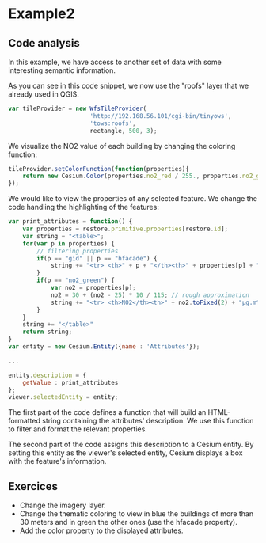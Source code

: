 Example2
========

Code analysis
-------------

In this example, we have access to another set of data with some interesting semantic information.

As you can see in this code snippet, we now use the "roofs" layer that we already used in QGIS.

```Javascript
var tileProvider = new WfsTileProvider(
                       'http://192.168.56.101/cgi-bin/tinyows',
                       'tows:roofs',
                       rectangle, 500, 3);
```

We visualize the NO2 value of each building by changing the coloring function:

```Javascript
tileProvider.setColorFunction(function(properties){
    return new Cesium.Color(properties.no2_red / 255., properties.no2_green / 255., properties.no2_blue / 255.);
});
```

We would like to view the properties of any selected feature. We change the code handling the highlighting of the features:

```Javascript
var print_attributes = function() {
    var properties = restore.primitive.properties[restore.id];
    var string = "<table>";
    for(var p in properties) {
        // filtering properties
        if(p == "gid" || p == "hfacade") {
            string += "<tr> <th>" + p + "</th><th>" + properties[p] + "</th></tr>";
        }
        if(p == "no2_green") {
            var no2 = properties[p];
            no2 = 30 + (no2 - 25) * 10 / 115; // rough approximation
            string += "<tr> <th>NO2</th><th>" + no2.toFixed(2) + "µg.m^-3</th></tr>";
        }
    }
    string += "</table>"
    return string;
}
var entity = new Cesium.Entity({name : 'Attributes'});

...

entity.description = {
    getValue : print_attributes
};
viewer.selectedEntity = entity;
```

The first part of the code defines a function that will build an HTML-formatted string containing the attributes' description. We use this function to filter and format the relevant properties.

The second part of the code assigns this description to a Cesium entity. By setting this entity as the viewer's selected entity, Cesium displays a box with the feature's information.

Exercices
---------
* Change the imagery layer.
* Change the thematic coloring to view in blue the buildings of more than 30 meters and in green the other ones (use the hfacade property).
* Add the color property to the displayed attributes.